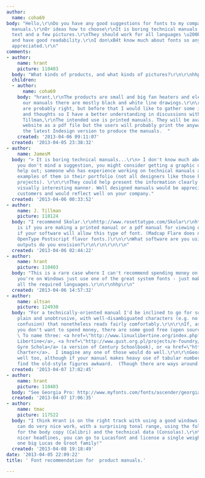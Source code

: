 ```yaml
---
author:
  name: coha69
body: "Hello,\r\nDo you have any good suggestions for fonts to my company's product
  manuals.\r\nOr ideas how to choose\r\nIt is boring technical manuals with lots of
  text and a few pictures.\r\nThey should work for all languages \u200B\u200Bin Europe
  and have good readability.\r\nI don\xB4t know much about fonts so any thoughts is
  appreciated.\r\n"
comments:
- author:
    name: hrant
    picture: 110403
  body: "What kinds of products, and what kinds of pictures?\r\n\r\nhhp\r\n"
  children:
  - author:
      name: coha69
    body: "hrant,\r\nThe products are small and big fan heaters and electrical cabinets.\r\nIn
      our manuals there are mostly black and white line drawings.\r\n\r\nJamseM, \r\nYou
      are probably right, but before that I would like to gather some information
      and thoughts so I have a better understanding in discussions with a designer.\r\n\r\nJ.
      Tillman,\r\nThe intended use is printed manuals. They will be available on our
      website as a pdf file but the users will probably print the anyway.\r\nWe use
      the latest Indesign version to produce the manuals.  "
    created: '2013-04-06 09:11:07'
  created: '2013-04-05 23:38:32'
- author:
    name: JamesM
  body: "> It is boring technical manuals...\r\n> I don't know much about fonts...\r\n\r\nIf
    you don't mind a suggestion, you might consider getting a graphic designer to
    help out; someone who has experience working on technical manuals and has good
    examples of them in their portfolio (not all designers like those kinds of technical
    projects). \r\n\r\nThey could help present the information clearly and in a more
    visually interesting manner. Well designed manuals would be appreciated by your
    customers and would reflect well on your company."
  created: '2013-04-06 00:33:52'
- author:
    name: J. Tillman
    picture: 118124
  body: "I recommend Skolar.\r\nhttp://www.rosettatype.com/Skolar\r\nhttp://www.fontshop.com/fonts/downloads/rosetta_type_foundry/skolar_pe_bundle_ot/\r\n\r\nThis
    is if you are making a printed manual or a pdf manual for viewing on screen. And
    if your software will allow this type of font. (Madcap Flare does not work with
    OpenType Postscript flavor fonts.)\r\n\r\nWhat software are you using and what
    outputs do you envision?\r\n\r\n\r\n\r\n"
  created: '2013-04-06 02:44:22'
- author:
    name: hrant
    picture: 110403
  body: "This is a rare case where I can't recommend spending money on a font. If
    you're on Windows just use one of the great system fonts - just make sure it covers
    all the required languages.\r\n\r\nhhp\r\n"
  created: '2013-04-06 14:57:32'
- author:
    name: altsan
    picture: 124930
  body: "For a technically-oriented manual I'd be inclined to go for something conservatively
    plain and unobtrusive, with well-disambiguated characters (e.g. no O/0 or 1/l/I
    confusion) that nonetheless reads fairly comfortably.\r\n\r\nIf, as Hrant suggests,
    you don't want to spend money, there are some good free (open source) options.
    \ To name three: <a href=\"http://www.linuxlibertine.org/index.php?id=1&L=1\">Linux
    Libertine</a>, <a href=\"http://www.gust.org.pl/projects/e-foundry/tex-gyre/schola/index_html\">TeX
    Gyre Schola</a> (a version of Century Schoolbook), or <a href=\"http://www.ctan.org/tex-archive/fonts/charter/\">Bitstream
    Charter</a>.  I imagine any one of those would do well.\r\n\r\nGeorgia might work
    well too, although if your manual makes heavy use of tabular numbers you might
    find the old-style figures awkward.  (Though there are ways around that, of course.)"
  created: '2013-04-07 17:02:45'
- author:
    name: hrant
    picture: 110403
  body: "See Georgia Pro: http://www.myfonts.com/fonts/ascender/georgia-pro/\r\n\r\nhhp\r\n"
  created: '2013-04-07 17:06:35'
- author:
    name: tmac
    picture: 117522
  body: "I think Hrant is on the right track with using a good windows font.\r\n\r\nYou
    can do very nice work, with a surprising tonal range, using the following:\r\n\r\nCalibri\r\nConsolas\r\n\r\nThat's
    for the body copy (Calibri) and the technical data (Consolas).\r\n\r\nFor making
    nicer headlines, you can go to Lucasfont and license a single weight of The Sans.\r\n\r\nIt's
    one big Lucas de Groot family!"
  created: '2013-04-08 19:18:49'
date: '2013-04-05 22:09:22'
title: ' Font recommendation for  product manuals.'

---
```

